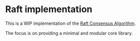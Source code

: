 # Raft implementation

This is a WIP implementation of the [Raft Consensus Algorithm](https://raft.github.io/).

The focus is on providing a minimal and modular core library.
